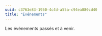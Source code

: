 ```yaml
---
uuid: c3763e83-1950-4c4d-a55a-c94ea080cd40
title: "Événements"
---
```

 Les événements passés et à venir.